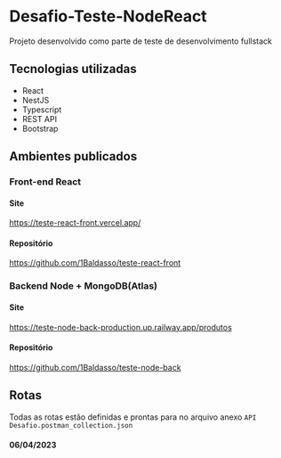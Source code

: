 # Desafio-Teste-NodeReact
Projeto desenvolvido como parte de teste de desenvolvimento fullstack

## Tecnologias utilizadas
- React
- NestJS
- Typescript
- REST API
- Bootstrap


## Ambientes publicados

### Front-end React
#### Site
https://teste-react-front.vercel.app/
#### Repositório
https://github.com/1Baldasso/teste-react-front

### Backend Node + MongoDB(Atlas)
#### Site
https://teste-node-back-production.up.railway.app/produtos
#### Repositório
https://github.com/1Baldasso/teste-node-back

## Rotas

Todas as rotas estão definidas e prontas para no arquivo anexo
```API Desafio.postman_collection.json```

#### 06/04/2023
